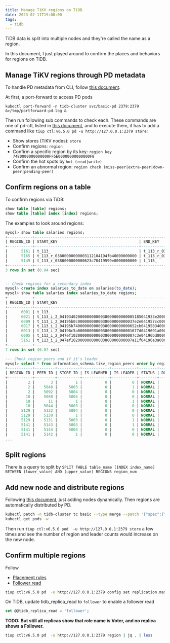 ```yaml
---
title: Manage TiKV regions on TiDB
date: 2023-02-11T19:00:00
tags:
  - tidb
---
```


TiDB data is split into multiple nodes and they're called the name as a region.

In this document, I just played around to confirm the places and behaviors for regions on TiDB.


## Manage TiKV regions through PD metadata

To handle PD metadata from CLI, follow [this document](https://docs.pingcap.com/tidb-in-kubernetes/stable/tidb-toolkit#use-pd-control-on-kubernetes).

At first, a port-forward to access PD pods

```shell
kubectl port-forward -n tidb-cluster svc/basic-pd 2379:2379 &>/tmp/portforward-pd.log &
```

Then run following sub commands to check each.
These commands are one of pd-ctl, listed in [this document](https://docs.pingcap.com/tidb/dev/pd-control), and to execute them, it has to add a command like `tiup ctl:v6.5.0 pd -u http://127.0.0.1:2379 store`:

* Show stores (TiKV nodes): `store`
* Confirm regions: `region`
* Confirm a specific region by its key: `region key 7480000000000000FF5E00000000000000F8`
* Confirm the hot spots by `hot (read|write)`
* Confirm an abnormal region: `region check (miss-peer|extra-peer|down-peer|pending-peer)`


## Confirm regions on a table

To confirm regions via TiDB:

```sql
show table [table] regions;
show table [table] index [index] regions;
```

The examples to look around regions:
```sql
mysql> show table salaries regions;
+-----------+----------------------------------------------+----------------------------------------------+-----------+-----------------+------------------+------------+---------------+------------+----------------------+------------------+------------------------+------------------+
| REGION_ID | START_KEY                                    | END_KEY                                      | LEADER_ID | LEADER_STORE_ID | PEERS            | SCATTERING | WRITTEN_BYTES | READ_BYTES | APPROXIMATE_SIZE(MB) | APPROXIMATE_KEYS | SCHEDULING_CONSTRAINTS | SCHEDULING_STATE |
+-----------+----------------------------------------------+----------------------------------------------+-----------+-----------------+------------------+------------+---------------+------------+----------------------+------------------+------------------------+------------------+
|      5161 | t_113_                                       | t_113_r_03800000000003112104194fb40000000000 |      5164 |            5004 | 5162, 5163, 5164 |          0 |             0 |          0 |                   77 |           988924 |                        |                  |
|      5165 | t_113_r_03800000000003112104194fb40000000000 | t_113_r_0380000000000623c70419599e0000000000 |      5167 |            5003 | 5166, 5167, 5168 |          0 |            39 |          0 |                   72 |           942081 |                        |                  |
|      5149 | t_113_r_0380000000000623c70419599e0000000000 | t_115_                                       |      5151 |            5003 | 5150, 5151, 5152 |          0 |            42 |          0 |                   72 |           941966 |                        |                  |
+-----------+----------------------------------------------+----------------------------------------------+-----------+-----------------+------------------+------------+---------------+------------+----------------------+------------------+------------------------+------------------+
3 rows in set (0.04 sec)


-- Check regions for a secondary index
mysql> create index salaries_to_date on salaries(to_date);
mysql> show table salaries index salaries_to_date regions;
+-----------+--------------------------------------------------------------------+--------------------------------------------------------------------+-----------+-----------------+------------------+------------+---------------+------------+----------------------+------------------+------------------------+------------------+
| REGION_ID | START_KEY                                                          | END_KEY                                                            | LEADER_ID | LEADER_STORE_ID | PEERS            | SCATTERING | WRITTEN_BYTES | READ_BYTES | APPROXIMATE_SIZE(MB) | APPROXIMATE_KEYS | SCHEDULING_CONSTRAINTS | SCHEDULING_STATE |
+-----------+--------------------------------------------------------------------+--------------------------------------------------------------------+-----------+-----------------+------------------+------------+---------------+------------+----------------------+------------------+------------------------+------------------+
|      6001 | t_113_                                                             | t_113_i_2_041934020000000000038000000000005185041933e20000000000   |      6004 |            5004 | 6002, 6003, 6004 |          0 |            39 |          0 |                   25 |           328620 |                        |                  |
|      6021 | t_113_i_2_041934020000000000038000000000005185041933e20000000000   | t_113_i_2_04195b0c0000000000038000000000037e2e041957cc0000000000   |      6024 |            5004 | 6022, 6023, 6024 |          0 |            39 |          0 |                   52 |                0 |                        |                  |
|      6009 | t_113_i_2_04195b0c0000000000038000000000037e2e041957cc0000000000   | t_113_i_2_04195b7400000000000380000000000652cb041958340000000000   |      6010 |               1 | 6010, 6011, 6012 |          0 |           427 |          0 |                    2 |            30720 |                        |                  |
|      6017 | t_113_i_2_04195b7400000000000380000000000652cb041958340000000000   | t_113_i_2_04196c5a000000000003800000000001677d0419691a0000000000   |      6020 |            5004 | 6018, 6019, 6020 |          0 |            39 |          0 |                   52 |                0 |                        |                  |
|      6013 | t_113_i_2_04196c5a000000000003800000000001677d0419691a0000000000   | t_113_i_2_047ef1020000000000038000000000007c3e04196bd80000000000   |      6015 |            5003 | 6014, 6015, 6016 |          0 |           427 |          0 |                    2 |            30720 |                        |                  |
|      6005 | t_113_i_2_047ef1020000000000038000000000007c3e04196bd80000000000   | t_113_i_2_047ef102000000000003800000000007a11f04196a3a000000000000 |      6008 |            5004 | 6006, 6007, 6008 |          0 |           613 |          0 |                   18 |           222607 |                        |                  |
|      5161 | t_113_i_2_047ef102000000000003800000000007a11f04196a3a000000000000 | t_113_r_03800000000003112104194fb40000000000                       |      5164 |            5004 | 5162, 5163, 5164 |          0 |           517 |          0 |                   76 |           985862 |                        |                  |
+-----------+--------------------------------------------------------------------+--------------------------------------------------------------------+-----------+-----------------+------------------+------------+---------------+------------+----------------------+------------------+------------------------+------------------+
7 rows in set (0.07 sec)

--- Check region peers and if it's leader
mysql> select * from information_schema.tikv_region_peers order by region_id;
+-----------+---------+----------+------------+-----------+--------+--------------+
| REGION_ID | PEER_ID | STORE_ID | IS_LEARNER | IS_LEADER | STATUS | DOWN_SECONDS |
+-----------+---------+----------+------------+-----------+--------+--------------+
|         2 |       3 |        1 |          0 |         0 | NORMAL |         NULL |
|         2 |    5048 |     5003 |          0 |         1 | NORMAL |         NULL |
|         2 |    5092 |     5004 |          0 |         0 | NORMAL |         NULL |
|        10 |    5088 |     5004 |          0 |         0 | NORMAL |         NULL |
|        10 |      11 |        1 |          0 |         1 | NORMAL |         NULL |
|        10 |    5044 |     5003 |          0 |         0 | NORMAL |         NULL |
|      5129 |    5132 |     5004 |          0 |         0 | NORMAL |         NULL |
|      5129 |    5130 |        1 |          0 |         0 | NORMAL |         NULL |
|      5129 |    5131 |     5003 |          0 |         1 | NORMAL |         NULL |
|      5141 |    5143 |     5003 |          0 |         1 | NORMAL |         NULL |
|      5141 |    5144 |     5004 |          0 |         0 | NORMAL |         NULL |
|      5141 |    5142 |        1 |          0 |         0 | NORMAL |         NULL |
...
```

## Split regions
There is a query to split by `SPLIT TABLE table_name [INDEX index_name] BETWEEN (lower_value) AND (upper_value) REGIONS region_num`

## Add new node and distribute regions

Following [this document](https://docs.pingcap.com/tidb/v3.0/horizontal-scale#add-a-node-dynamically-1), just adding nodes dynamically.
Then regions are automatically distributed by PD.

```bash
kubectl patch -n tidb-cluster tc basic --type merge --patch '{"spec":{"tikv":{"replicas":5}}}'
kubectl get pods -w
```

Then run `tiup ctl:v6.5.0 pod  -u http://127.0.0.1:2379 store` a few times and see the number of region and leader counts would increase on the new node.

## Confirm multiple regions

Follow
- [Placement rules](https://docs.pingcap.com/tidb/stable/configure-placement-rules)
- [Follower read](https://docs.pingcap.com/tidb/dev/follower-read)

```bash
tiup ctl:v6.5.0 pd  -u http://127.0.0.1:2379 config set replication.max-replicas 5
```

On TiDB, update tidb_replica_read to `follower` to enable a follower read

```sql
set @@tidb_replica_read = 'follower';
```

**TODO: But still all replicas show that role name is Voter, and no replica shows a Follower.**

```bash
tiup ctl:v6.5.0 pd  -u http://127.0.0.1:2379 region | jq . | less
```
